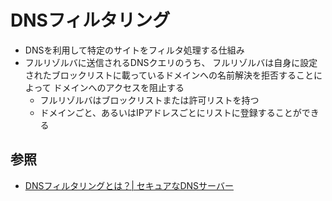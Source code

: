 # DNSフィルタリング
- DNSを利用して特定のサイトをフィルタ処理する仕組み
- フルリゾルバに送信されるDNSクエリのうち、
  フルリゾルバは自身に設定されたブロックリストに載っているドメインへの名前解決を拒否することによって
  ドメインへのアクセスを阻止する
  - フルリゾルバはブロックリストまたは許可リストを持つ
  - ドメインごと、あるいはIPアドレスごとにリストに登録することができる

## 参照
- [DNSフィルタリングとは？| セキュアなDNSサーバー](https://www.cloudflare.com/ja-jp/learning/access-management/what-is-dns-filtering/)

